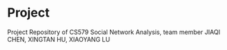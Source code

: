 Project
=======

Project Repository of CS579 Social Network Analysis, team member JIAQI CHEN, XINGTAN HU, XIAOYANG LU 
